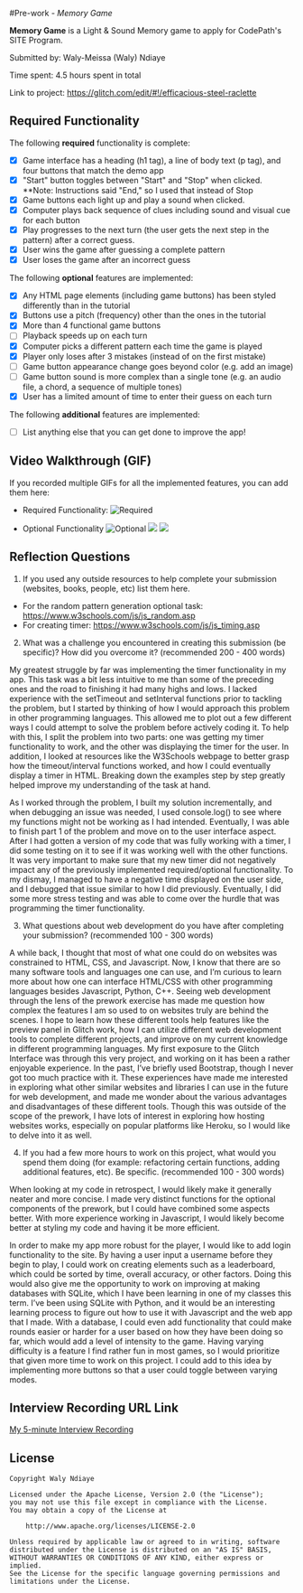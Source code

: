 #Pre-work - *Memory Game*

**Memory Game** is a Light & Sound Memory game to apply for CodePath's SITE Program. 

Submitted by: Waly-Meissa (Waly) Ndiaye

Time spent: 4.5 hours spent in total

Link to project: https://glitch.com/edit/#!/efficacious-steel-raclette

## Required Functionality

The following **required** functionality is complete:

* [x] Game interface has a heading (h1 tag), a line of body text (p tag), and four buttons that match the demo app
* [x] "Start" button toggles between "Start" and "Stop" when clicked. **Note: Instructions said "End," so I used that instead of Stop
* [x] Game buttons each light up and play a sound when clicked. 
* [x] Computer plays back sequence of clues including sound and visual cue for each button
* [x] Play progresses to the next turn (the user gets the next step in the pattern) after a correct guess. 
* [x] User wins the game after guessing a complete pattern
* [x] User loses the game after an incorrect guess

The following **optional** features are implemented:

* [x] Any HTML page elements (including game buttons) has been styled differently than in the tutorial
* [x] Buttons use a pitch (frequency) other than the ones in the tutorial
* [x] More than 4 functional game buttons
* [ ] Playback speeds up on each turn
* [x] Computer picks a different pattern each time the game is played
* [x] Player only loses after 3 mistakes (instead of on the first mistake)
* [ ] Game button appearance change goes beyond color (e.g. add an image)
* [ ] Game button sound is more complex than a single tone (e.g. an audio file, a chord, a sequence of multiple tones)
* [x] User has a limited amount of time to enter their guess on each turn

The following **additional** features are implemented:

- [ ] List anything else that you can get done to improve the app!

## Video Walkthrough (GIF)

If you recorded multiple GIFs for all the implemented features, you can add them here:

- Required Functionality:
![Required](https://cdn.glitch.global/688f077e-1a81-4fcd-8f7f-b068b7dbd852/required_codepath.gif?v=1650689074855) 

- Optional Functionality
![Optional](https://cdn.glitch.global/688f077e-1a81-4fcd-8f7f-b068b7dbd852/optional_codepath.gif?v=1650689251286)
![](gif3-link-here)
![](gif4-link-here)

## Reflection Questions
1. If you used any outside resources to help complete your submission (websites, books, people, etc) list them here. 
- For the random pattern generation optional task: https://www.w3schools.com/js/js_random.asp
- For creating timer: https://www.w3schools.com/js/js_timing.asp

2. What was a challenge you encountered in creating this submission (be specific)? How did you overcome it? (recommended 200 - 400 words) 

My greatest struggle by far was implementing the timer functionality in my app. This task was a bit less intuitive to me than some of the preceding ones and the road to finishing it had many highs and lows. I lacked experience with the setTimeout and setInterval functions prior to tackling the problem, but I started by thinking of how I would approach this problem in other programming languages. This allowed me to plot out a few different ways I could attempt to solve the problem before actively coding it. To help with this, I split the problem into two parts: one was getting my timer functionality to work, and the other was displaying the timer for the user. In addition, I looked at resources like the W3Schools webpage to better grasp how the timeout/interval functions worked, and how I could eventually display a timer in HTML. Breaking down the examples step by step greatly helped improve my understanding of the task at hand.

As I worked through the problem, I built my solution incrementally, and when debugging an issue was needed, I used console.log() to see where my functions might not be working as I had intended. Eventually, I was able to finish part 1 of the problem and move on to the user interface aspect. After I had gotten a version of my code that was fully working with a timer, I did some testing on it to see if it was working well with the other functions. It was very important to make sure that my new timer did not negatively impact any of the previously implemented required/optional functionality. To my dismay, I managed to have a negative time displayed on the user side, and I debugged that issue similar to how I did previously. Eventually, I did some more stress testing and was able to come over the hurdle that was programming the timer functionality.


3. What questions about web development do you have after completing your submission? (recommended 100 - 300 words) 

A while back, I thought that most of what one could do on websites was constrained to HTML, CSS, and Javascript. Now, I know that there are so many software tools and languages one can use, and I’m curious to learn more about how one can interface HTML/CSS with other programming languages besides Javascript, Python, C++. Seeing web development through the lens of the prework exercise has made me question how complex the features I am so used to on websites truly are behind the scenes. I hope to learn how these different tools help features like the preview panel in Glitch work, how I can utilize different web development tools to complete different projects, and improve on my current knowledge in different programming languages. My first exposure to the Glitch Interface was through this very project, and working on it has been a rather enjoyable experience. In the past, I’ve briefly used Bootstrap, though I never got too much practice with it. These experiences have made me interested in exploring what other similar websites and libraries I can use in the future for web development, and made me wonder about the various advantages and disadvantages of these different tools. Though this was outside of the scope of the prework, I have lots of interest in exploring how hosting websites works, especially on popular platforms like Heroku, so I would like to delve into it as well.

4. If you had a few more hours to work on this project, what would you spend them doing (for example: refactoring certain functions, adding additional features, etc). Be specific. (recommended 100 - 300 words) 

When looking at my code in retrospect, I would likely make it generally neater and more concise. I made very distinct functions for the optional components of the prework, but I could have combined some aspects better. With more experience working in Javascript, I would likely become better at styling my code and having it be more efficient.

In order to make my app more robust for the player, I would like to add login functionality to the site. By having a user input a username before they begin to play, I could work on creating elements such as a leaderboard, which could be sorted by time, overall accuracy, or other factors. Doing this would also give me the opportunity to work on improving at making databases with SQLite, which I have been learning in one of my classes this term. I’ve been using SQLite with Python, and it would be an interesting learning process to figure out how to use it with Javascript and the web app that I made. With a database, I could even add functionality that could make rounds easier or harder for a user based on how they have been doing so far, which would add a level of intensity to the game. Having varying difficulty is a feature I find rather fun in most games, so I would prioritize that given more time to work on this project. I could add to this idea by implementing more buttons so that a user could toggle between varying modes.




## Interview Recording URL Link

[My 5-minute Interview Recording](https://mit.zoom.us/rec/share/jiJ49zToa6tKArOb_TtWkP0WmyrafHI90dkcOBXLZbntFwXkuAG9A4xTnjFnaffV.k6edyE7Oaac0ZHEe)


## License

    Copyright Waly Ndiaye

    Licensed under the Apache License, Version 2.0 (the "License");
    you may not use this file except in compliance with the License.
    You may obtain a copy of the License at

        http://www.apache.org/licenses/LICENSE-2.0

    Unless required by applicable law or agreed to in writing, software
    distributed under the License is distributed on an "AS IS" BASIS,
    WITHOUT WARRANTIES OR CONDITIONS OF ANY KIND, either express or implied.
    See the License for the specific language governing permissions and
    limitations under the License.